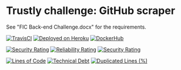 # Trustly challenge: GitHub scraper
See "FIC Back-end Challenge.docx" for the requirements.

[![TravisCI](https://api.travis-ci.com/adlerosn/trustly-challenge-github-scraper-2020-12-17.svg?branch=master)](https://travis-ci.com/github/adlerosn/trustly-challenge-github-scraper-2020-12-17)
[![Deployed on Heroku](https://img.shields.io/badge/deployed%20on-heroku-brightgreen)](https://trustly-github-scraper.herokuapp.com/)
[![DockerHub](https://img.shields.io/badge/docker%20build-automated-066da5)](https://hub.docker.com/r/adlerneves/trustly-challenge-github-scraper)

[![Security Rating](https://sonarcloud.io/api/project_badges/measure?project=trustly-challenge-github-scraper&metric=security_rating)](https://sonarcloud.io/dashboard?id=trustly-challenge-github-scraper)
[![Reliability Rating](https://sonarcloud.io/api/project_badges/measure?project=trustly-challenge-github-scraper&metric=reliability_rating)](https://sonarcloud.io/dashboard?id=trustly-challenge-github-scraper)
[![Security Rating](https://sonarcloud.io/api/project_badges/measure?project=trustly-challenge-github-scraper&metric=security_rating)](https://sonarcloud.io/dashboard?id=trustly-challenge-github-scraper)

[![Lines of Code](https://sonarcloud.io/api/project_badges/measure?project=trustly-challenge-github-scraper&metric=ncloc)](https://sonarcloud.io/dashboard?id=trustly-challenge-github-scraper)
[![Technical Debt](https://sonarcloud.io/api/project_badges/measure?project=trustly-challenge-github-scraper&metric=sqale_index)](https://sonarcloud.io/dashboard?id=trustly-challenge-github-scraper)
[![Duplicated Lines (%)](https://sonarcloud.io/api/project_badges/measure?project=trustly-challenge-github-scraper&metric=duplicated_lines_density)](https://sonarcloud.io/dashboard?id=trustly-challenge-github-scraper)
